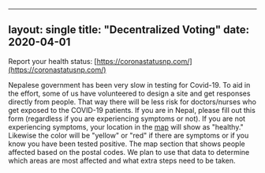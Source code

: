 
---
layout: single
title: "Decentralized Voting"
date: 2020-04-01
---

Report your health status: [https://coronastatusnp.com/](https://coronastatusnp.com/)

Nepalese government has been very slow in testing for Covid-19. To aid in the effort, some of us have volunteered to design a site and get responses directly from people. That way there will be less risk for doctors/nurses who get exposed to the COVID-19 patients. If you are in Nepal, please fill out this form (regardless if you are experiencing symptoms or not). If you are not experiencing symptoms, your location in the [map](https://coronastatusnp.com/map) will show as "healthy." Likewise the color will be "yellow" or "red" if there are symptoms or if you know you have been tested positive.  The map section that shows people affected based on the postal codes. We plan to use that data to determine which areas are most affected and what extra steps need to be taken. 



